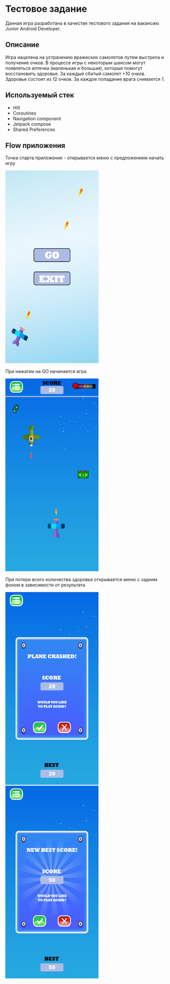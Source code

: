 # Тестовое задание
Данная игра разработана в качестве тестового задания на вакансию Junior Android Developer.

## Описание
Игра нацелена на устранению вражеских самолетов путем выстрела и получение очков. В процессе игры 
с некоторым шансом могут появляться аптечки (маленькая и большая), которые помогут восстановить 
здоровье. За каждый сбитый самолет +10 очков. Здоровье состоит из 12 очков. За каждое попадание врага снимается 1.

## Используемый стек
* Hilt
* Coroutines
* Navigation component
* Jetpack compose
* Shared Preferences

## Flow приложения
Точка старта приложение - открывается меню c предложением начать игру

<img alt="img.jpg" height="600" src="readme_images/1.jpg" width="290"/>

При нажатии на GO начинается игра

<img alt="img.jpg" height="600" src="readme_images/2.jpg" width="290"/>

При потери всего количества здоровья открывается меню с задним фоном в зависимости от результата

<img alt="img.jpg" height="600" src="readme_images/3.jpg" width="290"/>
<img alt="img.jpg" height="600" src="readme_images/4.jpg" width="290"/>

